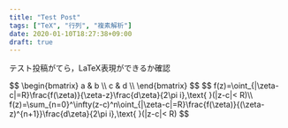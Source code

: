 ```yaml
---
title: "Test Post"
tags: ["TeX", "行列", "複素解析"]
date: 2020-01-10T18:27:38+09:00
draft: true
---
```

テスト投稿がてら，LaTeX表現ができるか確認


<div>
  $$
  \begin{bmatrix}
  a & b \\
  c & d \\
  \end{bmatrix}
  $$
  $$
  f(z)=\oint_{|\zeta-c|=R}\frac{f(\zeta)}{\zeta-z}\frac{d\zeta}{2\pi i},\text{ }(|z-c|< R)\\
  f(z)=\sum_{n=0}^\infty(z-c)^n\oint_{|\zeta-c|=R}\frac{f(\zeta)}{(\zeta-z)^{n+1}}\frac{d\zeta}{2\pi i},\text{ }(|z-c|< R)
  $$
</div>

